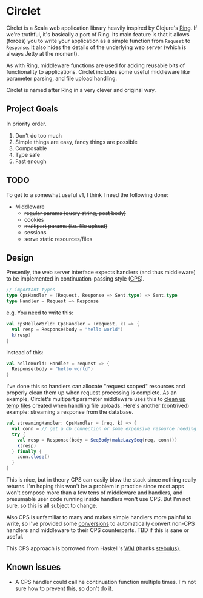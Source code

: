# Circlet

Circlet is a Scala web application library heavily inspired by Clojure's
[Ring](https://github.com/ring-clojure/ring).  If we're truthful, it's basically a port of Ring.
Its main feature is that it allows (forces) you to write your application as a simple function
from `Request` to `Response`.  It also hides the details of the underlying web server 
(which is always Jetty at the moment).

As with Ring, middleware functions are used for adding reusable bits of functionality to 
applications. Circlet includes some useful middleware like parameter parsing, 
and file upload handling.

Circlet is named after Ring in a very clever and original way.

## Project Goals

In priority order.

1. Don't do too much
1. Simple things are easy, fancy things are possible
1. Composable
1. Type safe
1. Fast enough

## TODO

To get to a somewhat useful v1, I think I need the following done:

* Middleware
  * ~~regular params (query string, post body)~~
  * cookies
  * ~~multipart params (i.e. file upload)~~
  * sessions
  * serve static resources/files

## Design

Presently, the web server interface expects handlers (and thus middleware) to be implemented in 
continuation-passing style ([CPS](https://en.wikipedia.org/wiki/Continuation-passing_style)).

```scala
// important types
type CpsHandler = (Request, Response => Sent.type) => Sent.type
type Handler = Request => Response
```

e.g. You need to write this:

```scala
val cpsHelloWorld: CpsHandler = (request, k) => {
  val resp = Response(body = "hello world")
  k(resp)
}
```

instead of this:

```scala
val helloWorld: Handler = request => {
  Response(body = "hello world")
}
```

I've done this so handlers can allocate "request scoped" resources and properly clean them up when request
processing is complete.  As an example, Circlet's multipart parameter middleware uses this to 
[clean up temp files](src/main/scala/com/markfeeney/circlet/middleware/MultipartParams.scala#L163-L167) created
when handling file uploads.  Here's another (contrived) example: streaming a response from the database.

```scala
val streamingHandler: CpsHandler = (req, k) => {
  val conn = // get a db connection or some expensive resource needing cleanup
  try {
    val resp = Response(body = SeqBody(makeLazySeq(req, conn)))
    k(resp)
  } finally {
    conn.close()
  }
}
```

This is nice, but in theory CPS can easily blow the stack since nothing really returns.  I'm hoping this
won't be a problem in practice since most apps won't compose more than a few tens of middleware and
handlers, and presumable user code running inside handlers won't use CPS.  But I'm not sure, so this
is all subject to change.

Also CPS is unfamiliar to many and makes simple handlers more painful to write, so I've provided
some [conversions](src/main/scala/com/markfeeney/circlet/CpsConverters.scala) to automatically
convert non-CPS handlers and middleware to their CPS counterparts.  TBD if this is sane or
useful.

This CPS approach is borrowed from Haskell's [WAI](https://hackage.haskell.org/package/wai-3.2.1/docs/Network-Wai.html)
(thanks [stebulus](https://github.com/stebulus)).

## Known issues

* A CPS handler could call he continuation function multiple times.  I'm not sure how to prevent this, so don't do it.

